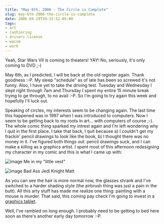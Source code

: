 ```yaml
---
title: "May 6th, 2006 - The Circle is Complete"
slug: may-6th-2006-the-circle-is-complete
date: 2006-04-29T19:15:52-05:00
tags:
- art
- cashiering
- drivers license
- wacom
- work
---
```

Yeah, Star Wars VII is coming to theaters! YAY! No, seriously, it's only coming to DVD ;-)

May 6th, as I predicted, I will be back at the old register again. Thank goodness :-P. My sleep "schedule" as of late has been so screwed it's not funny. Also, I have yet to take the driving test. Tuesday and Wednesday I slept right through 7am and Thursday I spent my entire 15 minute break trying to ge through, to no avail :-P. So I'm going to try again this week and hopefully I'll luck out.

Speaking of circles, my interests seem to be changing again. The last time this happened was in 1997 when I was introduced to computers. Now I seem to be getting back to my roots in art... with computers of course ;-). The whole comic thing sparked my intrest again and I'm left wondering why I quit in the first place. I take that back, I quit because a) I couldn't get my frackin' pencil drawings to look like the book, b) I thought there was no money in it. I've figured both things out: pencil drawings suck, and I can make a killing as a graphics artist. I spent most of this afternoon redesigning my character in my comic and this is what I came up with:

![](http://www.dxprog.com/pics/F5_MattWalMart.png "image")
Me in my "little vest"

![](http://www.dxprog.com/pics/F5_BadAssKnight.png "image")
Bad Ass Jedi Knight Matt

As you can see the hair is more normal now, the glasses shrank and I've switched to a harder shading style (the airbrush thing was just a pain in the butt). All this arty stuff has made me realize one thing: painting with a mouse is murder. That said, this coming pay check I'm going to invest in a [graphics tablet](http://www.newegg.com/Product/Product.asp?Item=N82E16883100021).

Well, I've rambled on long enough. I probably need to be getting to bed here soon as there's another early day tomorrow :-P.
